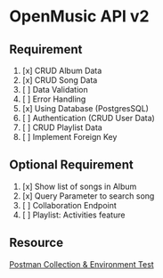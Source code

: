 # OpenMusic API v2

## Requirement

1. [x] CRUD Album Data 
2. [x] CRUD Song Data
3. [ ] Data Validation
4. [ ] Error Handling
5. [x] Using Database (PostgresSQL)
6. [ ] Authentication (CRUD User Data)
7. [ ] CRUD Playlist Data
8. [ ] Implement Foreign Key

## Optional Requirement

1. [x] Show list of songs in Album
2. [x] Query Parameter to search song
3. [ ] Collaboration Endpoint
4. [ ] Playlist: Activities feature

## Resource

[Postman Collection & Environment Test](https://github.com/dicodingacademy/a271-backend-menengah-labs/raw/099-shared-files/03-submission-content/01-open-music-api-v1/OpenMusic%20API%20V1%20Test.zip)
